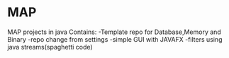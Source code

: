 # MAP
MAP projects in java
Contains:
-Template repo for Database,Memory and Binary
-repo change from settings
-simple GUI with JAVAFX
-filters using java streams(spaghetti code)

